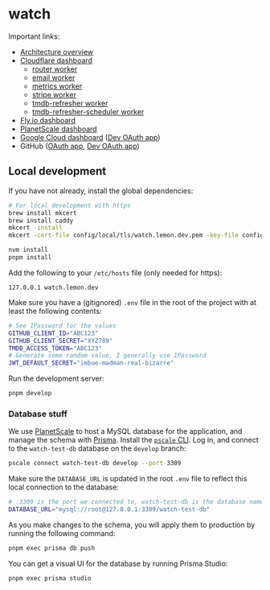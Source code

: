 # watch

Important links:

- [Architecture overview](https://www.figma.com/file/PoOBLPhMxCdc9S5rqk36tC/Watch-Architecture?node-id=0%3A1&t=l2ffxk1U8HUibXVo-1)
- [Cloudflare dashboard](https://dash.cloudflare.com/9bfdb755def60e50760e33036c6f1624/lemon.tools/workers)
  - [router worker](https://dash.cloudflare.com/9bfdb755def60e50760e33036c6f1624/workers/services/view/watch-router/production)
  - [email worker](https://dash.cloudflare.com/9bfdb755def60e50760e33036c6f1624/workers/services/view/watch-email/production)
  - [metrics worker](https://dash.cloudflare.com/9bfdb755def60e50760e33036c6f1624/workers/services/view/watch-metrics/production)
  - [stripe worker](https://dash.cloudflare.com/9bfdb755def60e50760e33036c6f1624/workers/services/view/watch-stripe/production)
  - [tmdb-refresher worker](https://dash.cloudflare.com/9bfdb755def60e50760e33036c6f1624/workers/services/view/watch-tmdb-refresher/production)
  - [tmdb-refresher-scheduler worker](https://dash.cloudflare.com/9bfdb755def60e50760e33036c6f1624/workers/services/view/watch-tmdb-refresher-scheduler/production)
- [Fly.io dashboard](https://fly.io/apps/watch-test-app)
- [PlanetScale dashboard](https://app.planetscale.com/chris-sauve/watch-test-db)
- [Google Cloud dashboard](https://console.cloud.google.com/welcome?project=watch-353105&_ga=2.12737845.383552117.1655603476-570853528.1655012838) ([Dev OAuth app](https://console.cloud.google.com/apis/credentials/oauthclient/357202806916-9ed7sce9ddqkb5hia8tvkl0pshleih2h.apps.googleusercontent.com?project=watch-353105))
- GitHub ([OAuth app](https://github.com/settings/applications/1515174), [Dev OAuth app](https://github.com/settings/applications/1609696))

## Local development

If you have not already, install the global dependencies:

```sh
# For local development with https
brew install mkcert
brew install caddy
mkcert -install
mkcert -cert-file config/local/tls/watch.lemon.dev.pem -key-file config/local/tls/watch.lemon.dev-key.pem "watch.lemon.dev"

nvm install
pnpm install
```

Add the following to your `/etc/hosts` file (only needed for https):

```
127.0.0.1 watch.lemon.dev
```

Make sure you have a (gitignored) `.env` file in the root of the project with at least the following contents:

```sh
# See 1Password for the values
GITHUB_CLIENT_ID="ABC123"
GITHUB_CLIENT_SECRET="XYZ789"
TMDB_ACCESS_TOKEN="ABC123"
# Generate some random value, I generally use 1Password
JWT_DEFAULT_SECRET="imbue-madman-real-bizarre"
```

Run the development server:

```sh
pnpm develop
```

### Database stuff

We use [PlanetScale](https://planetscale.com) to host a MySQL database for the application, and manage the schema with [Prisma](https://www.prisma.io). Install the [`pscale` CLI](https://docs.planetscale.com/concepts/planetscale-environment-setup). Log in, and connect to the `watch-test-db` database on the `develop` branch:

```sh
pscale connect watch-test-db develop --port 3309
```

Make sure the `DATABASE_URL` is updated in the root `.env` file to reflect this local connection to the database:

```sh
# :3309 is the port we connected to, watch-test-db is the database name
DATABASE_URL="mysql://root@127.0.0.1:3309/watch-test-db"
```

As you make changes to the schema, you will apply them to production by running the following command:

```sh
pnpm exec prisma db push
```

You can get a visual UI for the database by running Prisma Studio:

```sh
pnpm exec prisma studio
```
